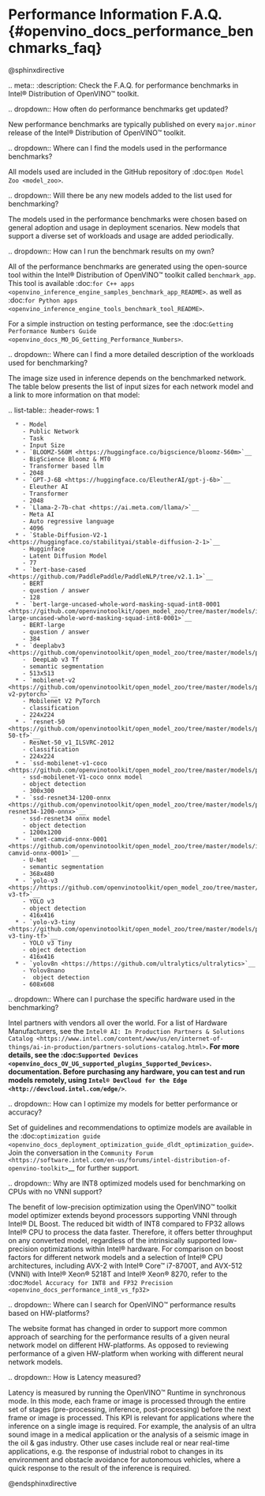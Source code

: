 # Performance Information F.A.Q. {#openvino_docs_performance_benchmarks_faq}


@sphinxdirective


.. meta::
   :description: Check the F.A.Q. for performance benchmarks in Intel® Distribution of OpenVINO™ toolkit.




.. dropdown:: How often do performance benchmarks get updated?

   New performance benchmarks are typically published on every
   ``major.minor`` release of the Intel® Distribution of OpenVINO™ toolkit.

.. dropdown:: Where can I find the models used in the performance benchmarks?

   All models used are included in the GitHub repository of :doc:`Open Model Zoo <model_zoo>`.

.. dropdown:: Will there be any new models added to the list used for benchmarking?

   The models used in the performance benchmarks were chosen based
   on general adoption and usage in deployment scenarios. New models that
   support a diverse set of workloads and usage are added periodically.

.. dropdown:: How can I run the benchmark results on my own?

   All of the performance benchmarks are generated using the
   open-source tool within the Intel® Distribution of OpenVINO™ toolkit
   called ``benchmark_app``. This tool is available 
   :doc:`for C++ apps <openvino_inference_engine_samples_benchmark_app_README>`.
   as well as 
   :doc:`for Python apps <openvino_inference_engine_tools_benchmark_tool_README>`.

   For a simple instruction on testing performance, see the :doc:`Getting Performance Numbers Guide <openvino_docs_MO_DG_Getting_Performance_Numbers>`.

.. dropdown:: Where can I find a more detailed description of the workloads used for benchmarking?

   The image size used in inference depends on the benchmarked
   network. The table below presents the list of input sizes for each
   network model and a link to more information on that model:

   .. list-table::
      :header-rows: 1

      * - Model
        - Public Network
        - Task
        - Input Size
      * - `BLOOMZ-560M <https://huggingface.co/bigscience/bloomz-560m>`__
        - BigScience Bloomz & MT0
        - Transformer based llm
        - 2048
      * - `GPT-J-6B <https://huggingface.co/EleutherAI/gpt-j-6b>`__
        - Eleuther AI
        - Transformer
        - 2048
      * - `Llama-2-7b-chat <https://ai.meta.com/llama/>`__
        - Meta AI
        - Auto regressive language
        - 4096
      * - `Stable-Diffusion-V2-1 <https://huggingface.co/stabilityai/stable-diffusion-2-1>`__
        - Hugginface
        - Latent Diffusion Model
        - 77
      * - `bert-base-cased <https://github.com/PaddlePaddle/PaddleNLP/tree/v2.1.1>`__
        - BERT
        - question / answer
        - 128
      * - `bert-large-uncased-whole-word-masking-squad-int8-0001 <https://github.com/openvinotoolkit/open_model_zoo/tree/master/models/intel/bert-large-uncased-whole-word-masking-squad-int8-0001>`__
        - BERT-large
        - question / answer
        - 384
      * - `deeplabv3 <https://github.com/openvinotoolkit/open_model_zoo/tree/master/models/public/deeplabv3>`__
        -  DeepLab v3 Tf
        - semantic segmentation
        - 513x513
      * - `mobilenet-v2 <https://github.com/openvinotoolkit/open_model_zoo/tree/master/models/public/mobilenet-v2-pytorch>`__
        - Mobilenet V2 PyTorch
        - classification
        - 224x224
      * - `resnet-50 <https://github.com/openvinotoolkit/open_model_zoo/tree/master/models/public/resnet-50-tf>`__
        - ResNet-50_v1_ILSVRC-2012
        - classification
        - 224x224
      * - `ssd-mobilenet-v1-coco <https://github.com/openvinotoolkit/open_model_zoo/tree/master/models/public/ssd_mobilenet_v1_coco>`__
        - ssd-mobilenet-V1-coco onnx model
        - object detection
        - 300x300      
      * - `ssd-resnet34-1200-onnx <https://github.com/openvinotoolkit/open_model_zoo/tree/master/models/public/ssd-resnet34-1200-onnx>`__
        - ssd-resnet34 onnx model
        - object detection
        - 1200x1200      
      * - `unet-camvid-onnx-0001 <https://github.com/openvinotoolkit/open_model_zoo/tree/master/models/intel/unet-camvid-onnx-0001>`__
        - U-Net
        - semantic segmentation
        - 368x480     
      * - `yolo-v3 <https://https://github.com/openvinotoolkit/open_model_zoo/tree/master/models/public/yolo-v3-tf>`__
        - YOLO v3 
        - object detection
        - 416x416      
      * - `yolo-v3-tiny <https://github.com/openvinotoolkit/open_model_zoo/tree/master/models/public/yolo-v3-tiny-tf>`__
        - YOLO v3 Tiny
        - object detection
        - 416x416      
      * - `yolov8n <https://https://github.com/ultralytics/ultralytics>`__
        - Yolov8nano 
        -  object detection
        - 608x608


.. dropdown:: Where can I purchase the specific hardware used in the benchmarking?

   Intel partners with vendors all over the world. For a list of Hardware Manufacturers, see the 
   `Intel® AI: In Production Partners & Solutions Catalog <https://www.intel.com/content/www/us/en/internet-of-things/ai-in-production/partners-solutions-catalog.html>`__. 
   For more details, see the :doc:`Supported Devices <openvino_docs_OV_UG_supported_plugins_Supported_Devices>`.
   documentation. Before purchasing any hardware, you can test and run
   models remotely, using `Intel® DevCloud for the Edge <http://devcloud.intel.com/edge/>`__.

.. dropdown:: How can I optimize my models for better performance or accuracy?

   Set of guidelines and recommendations to optimize models are available in the 
   :doc:`optimization guide <openvino_docs_deployment_optimization_guide_dldt_optimization_guide>`.
   Join the conversation in the `Community Forum <https://software.intel.com/en-us/forums/intel-distribution-of-openvino-toolkit>`__ for further support.

.. dropdown:: Why are INT8 optimized models used for benchmarking on CPUs with no VNNI support?

   The benefit of low-precision optimization using the OpenVINO™
   toolkit model optimizer extends beyond processors supporting VNNI
   through Intel® DL Boost. The reduced bit width of INT8 compared to FP32
   allows Intel® CPU to process the data faster. Therefore, it offers
   better throughput on any converted model, regardless of the
   intrinsically supported low-precision optimizations within Intel®
   hardware. For comparison on boost factors for different network models
   and a selection of Intel® CPU architectures, including AVX-2 with Intel®
   Core™ i7-8700T, and AVX-512 (VNNI) with Intel® Xeon® 5218T and Intel®
   Xeon® 8270, refer to the :doc:`Model Accuracy for INT8 and FP32 Precision <openvino_docs_performance_int8_vs_fp32>`

.. dropdown:: Where can I search for OpenVINO™ performance results based on HW-platforms?

   The website format has changed in order to support more common
   approach of searching for the performance results of a given neural
   network model on different HW-platforms. As opposed to reviewing
   performance of a given HW-platform when working with different neural
   network models.

.. dropdown:: How is Latency measured?

   Latency is measured by running the OpenVINO™ Runtime in
   synchronous mode. In this mode, each frame or image is processed through
   the entire set of stages (pre-processing, inference, post-processing)
   before the next frame or image is processed. This KPI is relevant for
   applications where the inference on a single image is required. For
   example, the analysis of an ultra sound image in a medical application
   or the analysis of a seismic image in the oil & gas industry. Other use
   cases include real or near real-time applications, e.g. the response of
   industrial robot to changes in its environment and obstacle avoidance
   for autonomous vehicles, where a quick response to the result of the
   inference is required.


@endsphinxdirective
